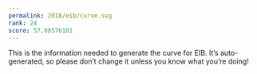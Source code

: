 ```yaml
---
permalink: 2018/eib/curve.svg
rank: 24
score: 57.08576181
---
```


This is the information needed to generate the curve for EIB. It’s
auto-generated, so please don’t change it unless you know what you’re
doing!
